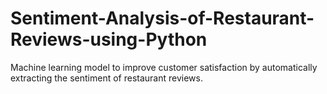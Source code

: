 # Sentiment-Analysis-of-Restaurant-Reviews-using-Python
Machine learning model to improve customer satisfaction by automatically extracting the sentiment of restaurant reviews.

